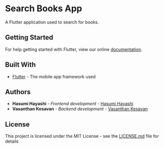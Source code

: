 # Search Books App

A Flutter application used to search for books.

## Getting Started

For help getting started with Flutter, view our online
[documentation](https://flutter.io/).



## Built With

* [Flutter](https://flutter.io/) - The mobile app framework used


## Authors

* **Hasumi Hayashi** - *Frontend development* - [Hasumi Hayashi](https://github.com/hasumihayashi)
* **Vasanthan Kesavan** - *Backend development* - [Vasanthan Kesavan](https://github.com/Vasanthkesavan)


## License

This project is licensed under the MIT License - see the [LICENSE.md](LICENSE.md) file for details


